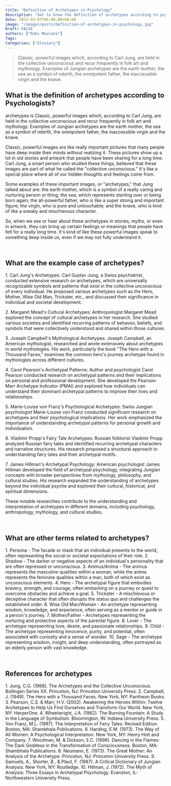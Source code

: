```yaml
---
title: "Definition of Archetypes in Psychology"
description: "Get to know the definition of archetypes according to psychologists."
date: 2023-03-07T06:00:00+00:00
image: "/images/posts/definition-of-archetypes-in-psychology.jpg"
Draft: FALSE
authors: ["Robi Maulana"]
Tags: 
Categories: ["Glossary"]
---
```






> Classic, powerful images which, according to Carl Jung, are held in the collective unconscious and recur frequently in folk art and mythology. Examples of Jungian archetypes are the earth mother, the sea as a symbol of rebirth, the omnipotent father, the inaccessible virgin and the knave.

## What is the definition of archetypes according to Psychologists?

archetypes is Classic, powerful images which, according to Carl Jung, are held in the collective unconscious and recur frequently in folk art and mythology. Examples of Jungian archetypes are the earth mother, the sea as a symbol of rebirth, the omnipotent father, the inaccessible virgin and the knave.

Classic, powerful images are like really important pictures that many people have deep inside their minds without realizing it. These pictures show up a lot in old stories and artwork that people have been sharing for a long time. Carl Jung, a smart person who studied these things, believed that these images are part of what he called the "collective unconscious." It's like a special place where all of our hidden thoughts and feelings come from.

Some examples of these important images, or "archetypes," that Jung talked about are: the earth mother, which is a symbol of a really caring and nurturing person or thing; the sea, which represents starting over or being born again; the all-powerful father, who is like a super strong and important figure; the virgin, who is pure and untouchable; and the knave, who is kind of like a sneaky and mischievous character.

So, when we see or hear about these archetypes in stories, myths, or even in artwork, they can bring up certain feelings or meanings that people have felt for a really long time. It's kind of like these powerful images speak to something deep inside us, even if we may not fully understand it.

 

## What are the example case of archetypes?

1\. Carl Jung's Archetypes: Carl Gustav Jung, a Swiss psychiatrist, conducted extensive research on archetypes, which are universally recognizable symbols and patterns that exist in the collective unconscious of every individual. He proposed various archetypes such as the Hero, Mother, Wise Old Man, Trickster, etc., and discussed their significance in individual and societal development.

2\. Margaret Mead's Cultural Archetypes: Anthropologist Margaret Mead explored the concept of cultural archetypes in her research. She studied various societies and identified recurring patterns of behavior, beliefs, and symbols that were collectively understood and shared within those cultures.

3\. Joseph Campbell's Mythological Archetypes: Joseph Campbell, an American mythologist, researched and wrote extensively about archetypes in world mythologies. His work, particularly the book "The Hero with a Thousand Faces," examines the common hero's journey archetype found in mythologies across different cultures.

4\. Carol Pearson's Archetypal Patterns: Author and psychologist Carol Pearson conducted research on archetypal patterns and their implications on personal and professional development. She developed the Pearson-Marr Archetype Indicator (PMAI) and explored how individuals can understand their dominant archetypal patterns to improve their lives and relationships.

5\. Marie-Louise von Franz's Psychological Archetypes: Swiss Jungian psychologist Marie-Louise von Franz conducted significant research on archetypes and their psychological implications. Her work emphasized the importance of understanding archetypal patterns for personal growth and individuation.

6\. Vladimir Propp's Fairy Tale Archetypes: Russian folklorist Vladimir Propp analyzed Russian fairy tales and identified recurring archetypal characters and narrative structures. His research proposed a structural approach to understanding fairy tales and their archetypal motifs.

7\. James Hillman's Archetypal Psychology: American psychologist James Hillman developed the field of archetypal psychology, integrating Jungian concepts with broader perspectives from mythology, philosophy, and cultural studies. His research expanded the understanding of archetypes beyond the individual psyche and explored their cultural, historical, and spiritual dimensions.

These notable researches contribute to the understanding and interpretation of archetypes in different domains, including psychology, anthropology, mythology, and cultural studies.

 

## What are other terms related to archetypes?

1\. Persona - The facade or mask that an individual presents to the world, often representing the social or societal expectations of their role. 2. Shadow - The darker or negative aspects of an individual's personality that are often repressed or unconscious. 3. Animus/Anima - The animus represents the masculine qualities within a woman, while the anima represents the feminine qualities within a man, both of which exist as unconscious elements. 4. Hero - The archetypal figure that embodies bravery, strength, and courage, often embarking on a journey or quest to overcome obstacles and achieve a goal. 5. Trickster - A mischievous or deceptive character that often disrupts the status quo and challenges the established order. 6. Wise Old Man/Woman - An archetype representing wisdom, knowledge, and experience, often serving as a mentor or guide in a person's journey. 7. Mother/Father - Archetypes representing the nurturing and protective aspects of the parental figure. 8. Lover - The archetype representing love, desire, and passionate relationships. 9. Child - The archetype representing innocence, purity, and potential, often associated with curiosity and a sense of wonder. 10. Sage - The archetype representing wisdom, insight, and deep understanding, often portrayed as an elderly person with vast knowledge.

 

## References for archetypes

1\. Jung, C.G. (1968). The Archetypes and the Collective Unconscious. Bollingen Series XX. Princeton, NJ: Princeton University Press. 2. Campbell, J. (1949). The Hero with a Thousand Faces. New York, NY: Pantheon Books. 3. Pearson, C.S. & Marr, H.V. (2002). Awakening the Heroes Within: Twelve Archetypes to Help Us Find Ourselves and Transform Our World. New York, NY: HarperOne. 4. Wheelwright, J.A. (1962). The Burning Fountain: A Study in the Language of Symbolism. Bloomington, IN: Indiana University Press. 5. Von Franz, M.L. (1997). The Interpretation of Fairy Tales: Revised Edition. Boston, MA: Shambhala Publications. 6. Harding, E.M. (1973). The Way of All Women: A Psychological Interpretation. New York, NY: Henry Holt and Company. 7. Woodman, M. & Dickson, E.C. (1996). Dancing in the Flames: The Dark Goddess in the Transformation of Consciousness. Boston, MA: Shambhala Publications. 8. Neumann, E. (1973). The Great Mother: An Analysis of the Archetype. Princeton, NJ: Princeton University Press. 9. Samuels, A., Shorter, B., & Plaut, F. (1987). A Critical Dictionary of Jungian Analysis. New York, NY: Routledge. 10. Hillman, J. (1972). The Myth of Analysis: Three Essays in Archetypal Psychology. Evanston, IL: Northwestern University Press.
